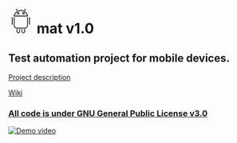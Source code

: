 # ![](images/android_50.png)  mat v1.0

## Test automation project for mobile devices.

[Project description](docs/_README_mat.pdf)

[Wiki](https://github.com/danrusu/mobileAutomation/wiki)

### [All code is under GNU General Public License v3.0](LICENSE)

[![Demo video](https://img.youtube.com/vi/hGrD7zX4zn4/0.jpg)](https://youtu.be/hGrD7zX4zn4 "Mobile Test Automation")
